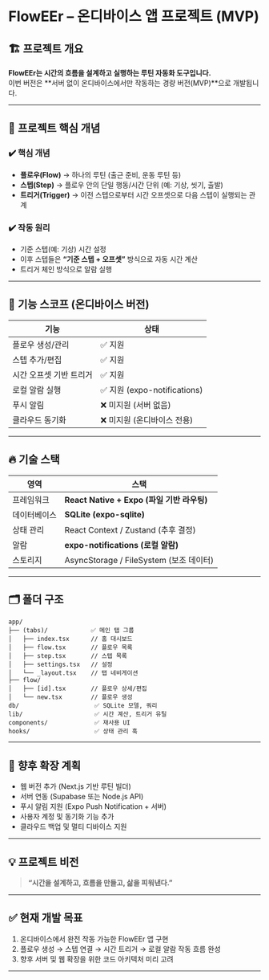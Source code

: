 # FlowEEr – 온디바이스 앱 프로젝트 (MVP)

## 🏗️ 프로젝트 개요

**FlowEEr는 시간의 흐름을 설계하고 실행하는 루틴 자동화 도구입니다.**  
이번 버전은 **서버 없이 온디바이스에서만 작동하는 경량 버전(MVP)**으로 개발됩니다.

---

## 🚀 프로젝트 핵심 개념

### ✔️ 핵심 개념

- **플로우(Flow)** → 하나의 루틴 (출근 준비, 운동 루틴 등)
- **스텝(Step)** → 플로우 안의 단일 행동/시간 단위 (예: 기상, 씻기, 출발)
- **트리거(Trigger)** → 이전 스텝으로부터 시간 오프셋으로 다음 스텝이 실행되는 관계

### ✔️ 작동 원리

- 기준 스텝(예: 기상) 시간 설정
- 이후 스텝들은 **“기준 스텝 + 오프셋”** 방식으로 자동 시간 계산
- 트리거 체인 방식으로 알람 실행

---

## 🧠 기능 스코프 (온디바이스 버전)

| 기능                    | 상태                         |
| ----------------------- | ---------------------------- |
| 플로우 생성/관리        | ✅ 지원                      |
| 스텝 추가/편집          | ✅ 지원                      |
| 시간 오프셋 기반 트리거 | ✅ 지원                      |
| 로컬 알람 실행          | ✅ 지원 (expo-notifications) |
| 푸시 알림               | ❌ 미지원 (서버 없음)        |
| 클라우드 동기화         | ❌ 미지원 (온디바이스 전용)  |

---

## 🔥 기술 스택

| 영역         | 스택                                       |
| ------------ | ------------------------------------------ |
| 프레임워크   | **React Native + Expo (파일 기반 라우팅)** |
| 데이터베이스 | **SQLite (expo-sqlite)**                   |
| 상태 관리    | React Context / Zustand (추후 결정)        |
| 알람         | **expo-notifications (로컬 알람)**         |
| 스토리지     | AsyncStorage / FileSystem (보조 데이터)    |

---

## 🗂️ 폴더 구조

```plaintext
app/
├── (tabs)/            ✅ 메인 탭 그룹
│   ├── index.tsx      // 홈 대시보드
│   ├── flow.tsx       // 플로우 목록
│   ├── step.tsx       // 스텝 목록
│   ├── settings.tsx   // 설정
│   └── _layout.tsx    // 탭 네비게이션
├── flow/
│   ├── [id].tsx       // 플로우 상세/편집
│   └── new.tsx        // 플로우 생성
db/                     ✅ SQLite 모델, 쿼리
lib/                    ✅ 시간 계산, 트리거 유틸
components/             ✅ 재사용 UI
hooks/                  ✅ 상태 관리 훅
```

---

## 🎯 향후 확장 계획

- 웹 버전 추가 (Next.js 기반 루틴 빌더)
- 서버 연동 (Supabase 또는 Node.js API)
- 푸시 알림 지원 (Expo Push Notification + 서버)
- 사용자 계정 및 동기화 기능 추가
- 클라우드 백업 및 멀티 디바이스 지원

---

## 💡 프로젝트 비전

> **“시간을 설계하고, 흐름을 만들고, 삶을 피워낸다.”**

---

## ✅ 현재 개발 목표

1. 온디바이스에서 완전 작동 가능한 FlowEEr 앱 구현
2. 플로우 생성 → 스텝 연결 → 시간 트리거 → 로컬 알람 작동 흐름 완성
3. 향후 서버 및 웹 확장을 위한 코드 아키텍처 미리 고려

---
